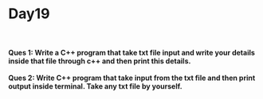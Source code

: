 # Day19
<br>
<br>
<b>Ques 1: Write a C++ program that take txt file input and write your details inside that file through c++ and then print this details.</b>
<br>
<br>
<b>Ques 2: Write C++ program that take input from the txt file and then print output inside terminal. Take any txt file by yourself.</b>
<br>
<br>
